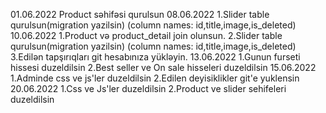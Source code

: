 01.06.2022
    Product səhifəsi qurulsun
08.06.2022
    1.Slider table qurulsun(migration yazilsin) (column names: id,title,image,is_deleted)
10.06.2022
    1.Product və product_detail join olunsun.
    2.Slider table qurulsun(migration yazilsin) (column names: id,title,image,is_deleted)
    3.Edilən tapşırıqları git hesabınıza yükləyin.
13.06.2022
    1.Gunun furseti hissesi duzeldilsin
    2.Best seller ve On sale hisseleri duzeldilsin
15.06.2022
    1.Adminde css ve js'ler duzeldilsin
    2.Edilen deyisiklikler git'e yuklensin
20.06.2022
    1.Css ve Js'ler duzeldilsin
    2.Product ve slider sehifeleri duzeldilsin
